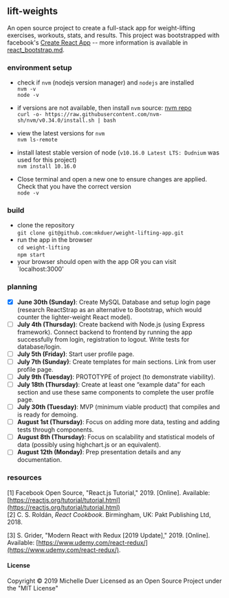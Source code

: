 ## **lift**-weights

An open source project to create a full-stack app for weight-lifting exercises, workouts, stats, and results. This project was bootstrapped with facebook's [Create React App](https://github.com/facebook/create-react-app) -- more information is available in [react\_bootstrap.md](react_bootstrap.md).

### environment setup

* check if `nvm` (nodejs version manager) and `nodejs` are installed  
`nvm -v`  
`node -v`  

* if versions are not available, then install `nvm` source: [nvm repo](https://github.com/nvm-sh/nvm)   
`curl -o- https://raw.githubusercontent.com/nvm-sh/nvm/v0.34.0/install.sh | bash`  

* view the latest versions for `nvm `  
`nvm ls-remote`  

* install latest stable version of node (`v10.16.0 Latest LTS: Dudnium` was used for this project)  
`nvm install 10.16.0 ` 

* Close terminal and open a new one to ensure changes are applied. Check that you have the correct version  
`node -v  `


### build

* clone the repository   
`git clone git@github.com:mkduer/weight-lifting-app.git ` 
* run the app in the browser  
  `cd weight-lifting `  
  `npm start`  
* your browser should open with the app OR you can visit `localhost:3000'  


### planning
- [x] **June 30th (Sunday)**: Create MySQL Database and setup login page (research ReactStrap as an alternative to Bootstrap, which would counter the lighter-weight React model).
- [ ] **July 4th (Thursday)**: Create backend with Node.js (using Express framework). Connect backend to frontend by running the app successfully from login, registration to logout. Write tests for database/login.
- [ ] **July 5th (Friday)**: Start user profile page. 
- [ ] **July 7th (Sunday)**: Create templates for main sections. Link from user profile page.
- [ ] **July 9th (Tuesday)**: PROTOTYPE of project (to demonstrate viability).
- [ ] **July 18th (Thursday)**: Create at least one “example data” for each section and use these same components to complete the user profile page.
- [ ] **July 30th (Tuesday)**: MVP (minimum viable product) that compiles and is ready for demoing.
- [ ] **August 1st (Thursday)**: Focus on adding more data, testing and adding tests through components. 
- [ ] **August 8th (Thursday)**: Focus on scalability and statistical models of data (possibly using highchart.js or an equivalent).
- [ ] **August 12th (Monday)**: Prep presentation details and any documentation.  

### resources
[1] Facebook Open Source, "React.js Tutorial," 2019. [Online]. Available: [https://reactjs.org/tutorial/tutorial.html](https://reactjs.org/tutorial/tutorial.html)  
[2] C. S. Roldán, *React Cookbook*. Birmingham, UK: Pakt Publishing Ltd, 2018.  

[3] S. Grider, "Modern React with Redux [2019 Update]," 2019. [Online]. Available: [https://www.udemy.com/react-redux/](https://www.udemy.com/react-redux/).

#### License
Copyright © 2019 Michelle Duer
Licensed as an Open Source Project under the "MIT License" 
